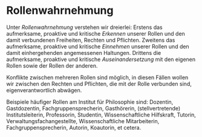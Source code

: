 <!---
   NAME - The NAME of this project is:
ethos

  FILE - The FILENAME of the current file is:
/a3.md

  CREATION - This project was CREATED on:
2017-01-28-16:15:00 UTC

  MODIFICATION - This project was last MODIFIED on:
2017-01-28-16:15:00 UTC

  VERSION - The current VERSION of this project is:
<git-commit-hash>-2017-01-28-16:15:00 UTC

  CREATOR(S) - This project was CREATED by:
Michael Czechowski, Martin Maga

  CONTACT - You can CONTACT the creator(s) or developer(s) of this project at:
E-Mail: mail@martinmaga.de

  COPYRIGHT - The COPYRIGHT holder of this project is:
COPYRIGHT (c) 2016 Martin Maga

  LICENSE - This project is LICENSED under the following license:
Martin Maga 2016 CC BY-SA 4.0 https://creativecommons.org

  SUBFILE – This is a SUBFILE! For more INFORMATION on this project go to:
/README.md
--->
# Rollenwahrnehmung
Unter *Rollenwahrnehmung* verstehen wir dreierlei:
Erstens das aufmerksame, proaktive und kritische *Erkennen* unserer Rollen und den damit verbundenen Freiheiten, Rechten und Pflichten.
Zweitens das aufmerksame, proaktive und kritische *Einnehmen* unserer Rollen und den damit einhergehenden angemessenen Haltungen.
Drittens die aufmerksame, proaktive und kritische *Auseinandersetzung* mit den eigenen Rollen sowie der Rollen der anderen.

Konflikte zwischen mehreren Rollen sind möglich, in diesen Fällen wollen wir zwischen den Rechten und Pflichten, die mit der Rolle verbunden sind, eigenverantwortlich abwägen.

Beispiele häufiger Rollen am Institut für Philosophie sind:
Dozentin, Gastdozentin, Fachgruppensprecherin, Gasthörerin, (stellvertretende) Institutsleiterin, Professorin, Studentin, Wissenschaftliche Hilfskraft, Tutorin, Verwaltungsfachangestellte, Wissenschaftliche Mitarbeiterin, Fachgruppensprecherin, Autorin, Koautorin, et cetera.
